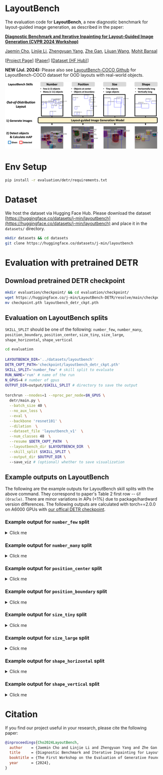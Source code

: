 
# LayoutBench

The evaluation code for **LayoutBench**, a new diagnostic benchmark for layout-guided image generation, as described in the paper:

**[Diagnostic Benchmark and Iterative Inpainting for Layout-Guided Image Generation (CVPR 2024 Workshop)](https://layoutbench.github.io/)**

[Jaemin Cho](https://j-min.io),
[Linjie Li](https://www.microsoft.com/en-us/research/people/linjli/),
[Zhengyuan Yang](https://zyang-ur.github.io/),
[Zhe Gan](https://zhegan27.github.io/),
[Lijuan Wang](https://www.microsoft.com/en-us/research/people/lijuanw/),
[Mohit Bansal](https://www.cs.unc.edu/~mbansal/)

[[Project Page](https://layoutbench.github.io/)]
[[Paper](https://arxiv.org/abs/2304.06671)]
[[Dataset (HF Hub)](https://huggingface.co/datasets/j-min/layoutbench)]


**NEW (Jul. 2024):** Please also see [LayoutBench-COCO Github](https://github.com/j-min/LayoutBench-COCO) for LayoutBench-COCO dataset for OOD layouts with real-world objects.

<img src="./assets/task_overview.png" width=1000px>

# Env Setup

```bash
pip install -r evaluation/detr/requirements.txt
```

# Dataset

We host the dataset via Hugging Face Hub. Please download the dataset [https://huggingface.co/datasets/j-min/layoutbench](https://huggingface.co/datasets/j-min/layoutbench) and place it in the `datasets/` directory.

```bash
mkdir datasets && cd datasets
git clone https://huggingface.co/datasets/j-min/layoutbench
```

# Evaluation with pretrained DETR

## Download pretrained DETR checkpoint

```bash
mkdir evaluation/checkpoint/ && cd evaluation/checkpoint/
wget https://huggingface.co/j-min/LayoutBench-DETR/resolve/main/checkpoint.pth
mv checkpoint.pth layoutbench_detr_ckpt.pth
```

## Evaluation on LayoutBench splits

`SKILL_SPLIT` should be one of the following:
`number_few`, `number_many`, `position_boundary`, `position_center`, `size_tiny`, `size_large`, `shape_horizontal`, `shape_vertical`


```bash
cd evaluation

LAYOUTBENCH_DIR='../datasets/layoutbench'
DETR_CKPT_PATH='checkpoint/layoutbench_detr_ckpt.pth'
SKILL_SPLIT='number_few' # skill split to evaluate
RUN_NAME='run' # name of the run
N_GPUS=4 # number of gpus
OUTPUT_DIR=output/$SKILL_SPLIT # directory to save the output

torchrun --nnodes=1 --nproc_per_node=$N_GPUS \
  detr/main.py \
  --batch_size 40 \
  --no_aux_loss \
  --eval \
  --backbone 'resnet101' \
  --dilation  \
  --dataset_file 'layoutbench_v1'  \
  --num_classes 48  \
  --resume $DETR_CKPT_PATH  \
  --layoutbench_dir $LAYOUTBENCH_DIR  \
  --skill_split $SKILL_SPLIT \
  --output_dir $OUTPUT_DIR \ 
  --save_viz # (optional) whether to save visualization
```

## Example outputs on LayoutBench

The following are the example outputs for LayoutBench skill splits with the above command.
They correspond to paper's Table 2 first row -- `GT (Oracle)`.
There are minor variations in APs (<1%) due to package/hardward version differences.
The following outputs are calculated with torch==2.0.0 on A6000 GPUs with [our offical DETR checkpoint](https://huggingface.co/j-min/LayoutBench-DETR).

### Example output for `number_few` split

<details>
  <summary>Click me</summary>

```bash
IoU metric: bbox
 Average Precision  (AP) @[ IoU=0.50:0.95 | area=   all | maxDets=100 ] = 0.944
 Average Precision  (AP) @[ IoU=0.50      | area=   all | maxDets=100 ] = 0.997
 Average Precision  (AP) @[ IoU=0.75      | area=   all | maxDets=100 ] = 0.990
 Average Precision  (AP) @[ IoU=0.50:0.95 | area= small | maxDets=100 ] = 0.894
 Average Precision  (AP) @[ IoU=0.50:0.95 | area=medium | maxDets=100 ] = 0.982
 Average Precision  (AP) @[ IoU=0.50:0.95 | area= large | maxDets=100 ] = 1.000
 Average Recall     (AR) @[ IoU=0.50:0.95 | area=   all | maxDets=  1 ] = 0.949
 Average Recall     (AR) @[ IoU=0.50:0.95 | area=   all | maxDets= 10 ] = 0.958
 Average Recall     (AR) @[ IoU=0.50:0.95 | area=   all | maxDets=100 ] = 0.958
 Average Recall     (AR) @[ IoU=0.50:0.95 | area= small | maxDets=100 ] = 0.916
 Average Recall     (AR) @[ IoU=0.50:0.95 | area=medium | maxDets=100 ] = 0.987
 Average Recall     (AR) @[ IoU=0.50:0.95 | area= large | maxDets=100 ] = 1.000
```
</details>

### Example output for `number_many` split

<details>
  <summary>Click me</summary>

```bash
IoU metric: bbox
 Average Precision  (AP) @[ IoU=0.50:0.95 | area=   all | maxDets=100 ] = 0.923
 Average Precision  (AP) @[ IoU=0.50      | area=   all | maxDets=100 ] = 0.990
 Average Precision  (AP) @[ IoU=0.75      | area=   all | maxDets=100 ] = 0.986
 Average Precision  (AP) @[ IoU=0.50:0.95 | area= small | maxDets=100 ] = 0.866
 Average Precision  (AP) @[ IoU=0.50:0.95 | area=medium | maxDets=100 ] = 0.968
 Average Precision  (AP) @[ IoU=0.50:0.95 | area= large | maxDets=100 ] = 0.999
 Average Recall     (AR) @[ IoU=0.50:0.95 | area=   all | maxDets=  1 ] = 0.829
 Average Recall     (AR) @[ IoU=0.50:0.95 | area=   all | maxDets= 10 ] = 0.946
 Average Recall     (AR) @[ IoU=0.50:0.95 | area=   all | maxDets=100 ] = 0.946
 Average Recall     (AR) @[ IoU=0.50:0.95 | area= small | maxDets=100 ] = 0.900
 Average Recall     (AR) @[ IoU=0.50:0.95 | area=medium | maxDets=100 ] = 0.980
 Average Recall     (AR) @[ IoU=0.50:0.95 | area= large | maxDets=100 ] = 0.999
```
</details>

### Example output for `position_center` split

<details>
  <summary>Click me</summary>

```bash
IoU metric: bbox
 Average Precision  (AP) @[ IoU=0.50:0.95 | area=   all | maxDets=100 ] = 0.911
 Average Precision  (AP) @[ IoU=0.50      | area=   all | maxDets=100 ] = 0.995
 Average Precision  (AP) @[ IoU=0.75      | area=   all | maxDets=100 ] = 0.987
 Average Precision  (AP) @[ IoU=0.50:0.95 | area= small | maxDets=100 ] = 0.859
 Average Precision  (AP) @[ IoU=0.50:0.95 | area=medium | maxDets=100 ] = 0.964
 Average Precision  (AP) @[ IoU=0.50:0.95 | area= large | maxDets=100 ] = -1.000
 Average Recall     (AR) @[ IoU=0.50:0.95 | area=   all | maxDets=  1 ] = 0.873
 Average Recall     (AR) @[ IoU=0.50:0.95 | area=   all | maxDets= 10 ] = 0.938
 Average Recall     (AR) @[ IoU=0.50:0.95 | area=   all | maxDets=100 ] = 0.940
 Average Recall     (AR) @[ IoU=0.50:0.95 | area= small | maxDets=100 ] = 0.899
 Average Recall     (AR) @[ IoU=0.50:0.95 | area=medium | maxDets=100 ] = 0.977
 Average Recall     (AR) @[ IoU=0.50:0.95 | area= large | maxDets=100 ] = -1.000
```
</details>


### Example output for `position_boundary` split

<details>
  <summary>Click me</summary>

```bash
IoU metric: bbox
 Average Precision  (AP) @[ IoU=0.50:0.95 | area=   all | maxDets=100 ] = 0.911
 Average Precision  (AP) @[ IoU=0.50      | area=   all | maxDets=100 ] = 0.996
 Average Precision  (AP) @[ IoU=0.75      | area=   all | maxDets=100 ] = 0.991
 Average Precision  (AP) @[ IoU=0.50:0.95 | area= small | maxDets=100 ] = 0.856
 Average Precision  (AP) @[ IoU=0.50:0.95 | area=medium | maxDets=100 ] = 0.960
 Average Precision  (AP) @[ IoU=0.50:0.95 | area= large | maxDets=100 ] = 0.999
 Average Recall     (AR) @[ IoU=0.50:0.95 | area=   all | maxDets=  1 ] = 0.869
 Average Recall     (AR) @[ IoU=0.50:0.95 | area=   all | maxDets= 10 ] = 0.932
 Average Recall     (AR) @[ IoU=0.50:0.95 | area=   all | maxDets=100 ] = 0.933
 Average Recall     (AR) @[ IoU=0.50:0.95 | area= small | maxDets=100 ] = 0.888
 Average Recall     (AR) @[ IoU=0.50:0.95 | area=medium | maxDets=100 ] = 0.972
 Average Recall     (AR) @[ IoU=0.50:0.95 | area= large | maxDets=100 ] = 1.000
```
</details>


### Example output for `size_tiny` split

<details>
  <summary>Click me</summary>

```bash
IoU metric: bbox
 Average Precision  (AP) @[ IoU=0.50:0.95 | area=   all | maxDets=100 ] = 0.828
 Average Precision  (AP) @[ IoU=0.50      | area=   all | maxDets=100 ] = 1.000
 Average Precision  (AP) @[ IoU=0.75      | area=   all | maxDets=100 ] = 0.998
 Average Precision  (AP) @[ IoU=0.50:0.95 | area= small | maxDets=100 ] = 0.828
 Average Precision  (AP) @[ IoU=0.50:0.95 | area=medium | maxDets=100 ] = -1.000
 Average Precision  (AP) @[ IoU=0.50:0.95 | area= large | maxDets=100 ] = -1.000
 Average Recall     (AR) @[ IoU=0.50:0.95 | area=   all | maxDets=  1 ] = 0.826
 Average Recall     (AR) @[ IoU=0.50:0.95 | area=   all | maxDets= 10 ] = 0.861
 Average Recall     (AR) @[ IoU=0.50:0.95 | area=   all | maxDets=100 ] = 0.862
 Average Recall     (AR) @[ IoU=0.50:0.95 | area= small | maxDets=100 ] = 0.862
 Average Recall     (AR) @[ IoU=0.50:0.95 | area=medium | maxDets=100 ] = -1.000
 Average Recall     (AR) @[ IoU=0.50:0.95 | area= large | maxDets=100 ] = -1.000
```
</details>


### Example output for `size_large` split

<details>
  <summary>Click me</summary>

```bash
IoU metric: bbox
 Average Precision  (AP) @[ IoU=0.50:0.95 | area=   all | maxDets=100 ] = 0.966
 Average Precision  (AP) @[ IoU=0.50      | area=   all | maxDets=100 ] = 0.994
 Average Precision  (AP) @[ IoU=0.75      | area=   all | maxDets=100 ] = 0.992
 Average Precision  (AP) @[ IoU=0.50:0.95 | area= small | maxDets=100 ] = 0.473
 Average Precision  (AP) @[ IoU=0.50:0.95 | area=medium | maxDets=100 ] = 0.965
 Average Precision  (AP) @[ IoU=0.50:0.95 | area= large | maxDets=100 ] = 0.989
 Average Recall     (AR) @[ IoU=0.50:0.95 | area=   all | maxDets=  1 ] = 0.946
 Average Recall     (AR) @[ IoU=0.50:0.95 | area=   all | maxDets= 10 ] = 0.978
 Average Recall     (AR) @[ IoU=0.50:0.95 | area=   all | maxDets=100 ] = 0.979
 Average Recall     (AR) @[ IoU=0.50:0.95 | area= small | maxDets=100 ] = 0.618
 Average Recall     (AR) @[ IoU=0.50:0.95 | area=medium | maxDets=100 ] = 0.979
 Average Recall     (AR) @[ IoU=0.50:0.95 | area= large | maxDets=100 ] = 0.993
```
</details>


### Example output for `shape_horizontal` split

<details>
  <summary>Click me</summary>

```bash
IoU metric: bbox
 Average Precision  (AP) @[ IoU=0.50:0.95 | area=   all | maxDets=100 ] = 0.901
 Average Precision  (AP) @[ IoU=0.50      | area=   all | maxDets=100 ] = 0.989
 Average Precision  (AP) @[ IoU=0.75      | area=   all | maxDets=100 ] = 0.971
 Average Precision  (AP) @[ IoU=0.50:0.95 | area= small | maxDets=100 ] = 0.756
 Average Precision  (AP) @[ IoU=0.50:0.95 | area=medium | maxDets=100 ] = 0.928
 Average Precision  (AP) @[ IoU=0.50:0.95 | area= large | maxDets=100 ] = 0.996
 Average Recall     (AR) @[ IoU=0.50:0.95 | area=   all | maxDets=  1 ] = 0.889
 Average Recall     (AR) @[ IoU=0.50:0.95 | area=   all | maxDets= 10 ] = 0.929
 Average Recall     (AR) @[ IoU=0.50:0.95 | area=   all | maxDets=100 ] = 0.933
 Average Recall     (AR) @[ IoU=0.50:0.95 | area= small | maxDets=100 ] = 0.816
 Average Recall     (AR) @[ IoU=0.50:0.95 | area=medium | maxDets=100 ] = 0.953
 Average Recall     (AR) @[ IoU=0.50:0.95 | area= large | maxDets=100 ] = 0.997
```
</details>

### Example output for `shape_vertical` split

<details>
  <summary>Click me</summary>

```bash
IoU metric: bbox
 Average Precision  (AP) @[ IoU=0.50:0.95 | area=   all | maxDets=100 ] = 0.890
 Average Precision  (AP) @[ IoU=0.50      | area=   all | maxDets=100 ] = 0.984
 Average Precision  (AP) @[ IoU=0.75      | area=   all | maxDets=100 ] = 0.966
 Average Precision  (AP) @[ IoU=0.50:0.95 | area= small | maxDets=100 ] = 0.757
 Average Precision  (AP) @[ IoU=0.50:0.95 | area=medium | maxDets=100 ] = 0.910
 Average Precision  (AP) @[ IoU=0.50:0.95 | area= large | maxDets=100 ] = 0.981
 Average Recall     (AR) @[ IoU=0.50:0.95 | area=   all | maxDets=  1 ] = 0.887
 Average Recall     (AR) @[ IoU=0.50:0.95 | area=   all | maxDets= 10 ] = 0.922
 Average Recall     (AR) @[ IoU=0.50:0.95 | area=   all | maxDets=100 ] = 0.925
 Average Recall     (AR) @[ IoU=0.50:0.95 | area= small | maxDets=100 ] = 0.799
 Average Recall     (AR) @[ IoU=0.50:0.95 | area=medium | maxDets=100 ] = 0.941
 Average Recall     (AR) @[ IoU=0.50:0.95 | area= large | maxDets=100 ] = 0.984
```
</details>




# Citation

If you find our project useful in your research, please cite the following paper:

```bibtex
@inproceedings{Cho2024LayoutBench,
  author    = {Jaemin Cho and Linjie Li and Zhengyuan Yang and Zhe Gan and Lijuan Wang and Mohit Bansal},
  title     = {Diagnostic Benchmark and Iterative Inpainting for Layout-Guided Image Generation},
  booktitle = {The First Workshop on the Evaluation of Generative Foundation Models},
  year      = {2024},
}
```
